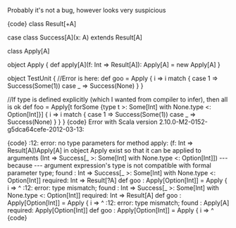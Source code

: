 Probably it's not a bug, however looks very suspicious

{code}
class Result[+A]

case class Success[A](x: A) extends Result[A]

class Apply[A]

object Apply {
  def apply[A](f: Int => Result[A]): Apply[A] = new Apply[A]
}

object TestUnit {
  //Error is here:
  def goo = Apply { i =>
    i match {
      case 1 => Success(Some(1))
      case _ => Success(None)
    }
  }
  
  //If type is defined explicitly (which I wanted from compiler to infer), then all is ok
  def foo = Apply[t forSome {type t >: Some[Int] with None.type <: Option[Int]}] { i =>
    i match {
      case 1 => Success(Some(1))
      case _ => Success(None)
    }
  }
}
{code}
Error with Scala version 2.10.0-M2-0152-g5dca64cefe-2012-03-13:

{code}
<console>:12: error: no type parameters for method apply: (f: Int => Result[A])Apply[A] in object Apply exist so that it can be applied to arguments (Int => Success[_ >: Some[Int] with None.type <: Option[Int]])
 --- because ---
argument expression's type is not compatible with formal parameter type;
 found   : Int => Success[_ >: Some[Int] with None.type <: Option[Int]]
 required: Int => Result[?A]
       def goo : Apply[Option[Int]] = Apply { i =>
                                      ^
<console>:12: error: type mismatch;
 found   : Int => Success[_ >: Some[Int] with None.type <: Option[Int]]
 required: Int => Result[A]
       def goo : Apply[Option[Int]] = Apply { i =>
                                                ^
<console>:12: error: type mismatch;
 found   : Apply[A]
 required: Apply[Option[Int]]
       def goo : Apply[Option[Int]] = Apply { i =>
                                            ^
{code}
